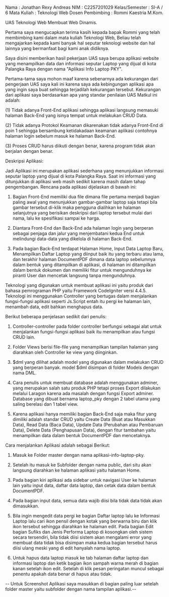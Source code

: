 Nama                : Jonathan Rexy Andreas
NIM                 : C2257201029
Kelas/Semester      : SI-A / 6
Mata Kuliah         : Teknologi Web
Dosen Pembimbing    : Rommi Kaestria M.Kom.

UAS Teknologi Web Membuat Web Dinamis.

Pertama saya mengucapkan terima kasih kepada bapak Rommi yang telah membimbing kami dalam mata kuliah Teknologi Web, Beliau telah mengajarkan kepada kami banyak hal seputar teknologi website dan hal lainnya yang bermanfaat bagi kami anak didiknya.

Saya disini memberikan hasil pekerjaan UAS saya berupa aplikasi website yang menampilkan data dan informasi seputar Laptop yang dijual di kota Palangka Raya dengan nama "Aplikasi Info Laptop PKY".

Pertama-tama saya mohon maaf karena sebenarnya ada kekurangan dari pengerjaan UAS saya kali ini karena saya ada kebingungan aplikasi apa yang ingin saya buat sehingga terjadilah kekurangan tersebut. Kekurangan dari aplikasi saya berdasarkan apa yang standar penilaian UAS Matkul ini adalah:

(1) Tidak adanya Front-End aplikasi sehingga aplikasi langsung memasuki halaman Back-End yang isinya tempat untuk melakukan CRUD Data.

(2) Tidak adanya Protokol Keamanan dikarenakan tidak adanya Front-End di poin 1 sehingga bersambung ketidakadaan keamanan aplikasi contohnya halaman login sebelum masuk ke halaman Back-End.

(3) Proses CRUD harus diikuti dengan benar, karena program tidak akan berjalan dengan benar.

Deskripsi Aplikasi:

Jadi Aplikasi ini merupakan aplikasi sederhana yang menunjukkan informasi seputar laptop yang dijual di kota Palangka Raya. Saat ini informasi yang ditunjukkan di aplikasi web masih sedikit karena masih dalam tahap pengembangan. Rencana pada aplikasi dijelaskan di bawah ini:

1. Bagian Front-End memiliki dua file dimana file pertama menjadi bagian paling awal yang menunjukkan gambar-gambar laptop saja tetapi bila gambar tersebut di-klik maka pengguna dialihkan ke halaman selanjutnya yang berisikan deskripsi dari laptop tersebut mulai dari nama, lalu ke spesifikasi sampai ke harga.

2. Diantara Front-End dan Back-End ada halaman login yang berperan sebagai penjaga dan jalur yang menjembatani kedua End untuk melindungi data-data yang dikelola di halaman Back-End.

3. Pada bagian Back-End terdapat Halaman Home, Input Data Laptop Baru, Menampilkan Daftar Laptop yang diinput baik itu yang terbaru atau lama, dan terakhir halaman DocumentPDF dimana data laptop sebelumnya dalam bentuk yang ditampilkan di aplikasi, di halaman ini ditampilkan dalam bentuk dokumen dan memiliki fitur untuk mengunduhnya ke piranti User dan mencetak langsung tanpa mengunduhnya.

Teknologi yang digunakan untuk membuat aplikasi ini yaitu produk dari bahasa pemrograman PHP yaitu Framework CodeIgniter versi 4.4.5. Teknologi ini menggunakan Controller yang bertugas dalam menjalankan fungsi-fungsi aplikasi seperti Js.Script entah itu pergi ke halaman lain, menambah data, edit bahkan menghapus data.

Berikut beberapa penjelasan sedikit dari penulis:

1. Controller-controller pada folder controller berfungsi sebagai alat untuk menjalankan fungsi-fungsi aplikasi baik itu menampilkan atau fungsi CRUD lain.

2. Folder Views berisi file-file yang menampilkan tampilan halaman yang diarahkan oleh Controller ke view yang diinginkan.

3. $dml yang dilihat adalah model yang digunakan dalam melakukan CRUD yang berperan banyak. model $dml disimpan di folder Models dengan nama DML.

4. Cara penulis untuk membuat database adalah menggunakan adminer, yang merupakan salah satu produk PHP tetapi proses Export dilakukan melalui Laragon karena ada masalah dengan fungsi Export adminer. Database yang dibuat bernama laptop_pky dengan 2 tabel utama yang saling berelasi dan 1 tabel view.

5. Karena aplikasi hanya memiliki bagian Back-End saja maka fitur yang dimiliki adalah standar CRUD yaitu Create Data (Buat atau Masukkan Data), Read Data (Baca Data), Update Data (Perubahan atau Pembaruan Data), Delete Data (Penghapusan Data), dengan fitur tambahan yaitu menampilkan data dalam bentuk DocumentPDF dan mencetaknya.

Cara menjalankan Aplikasi adalah sebagai Berikut:

1. Masuk ke Folder master dengan nama aplikasi-info-laptop-pky.

2. Setelah itu masuk ke Subfolder dengan nama public, dari situ akan langsung diarahkan ke halaman aplikasi yaitu halaman Home.

3. Pada bagian kiri aplikasi ada sidebar untuk navigasi User ke halaman lain yaitu input data, daftar data laptop, dan cetak data dalam bentuk DocumentPDF.

4. Pada bagian input data, semua data wajib diisi bila tidak data tidak akan dimasukkan.

5. Bila ingin mengedit data pergi ke bagian Daftar laptop lalu ke Informasi Laptop lalu cari ikon pensil dengan kotak yang berwarna biru dan klik ikon tersebut sehingga diarahkan ke halaman edit. Pada bagian Edit bagian Sufiks dan Jenis Performa Laptop di kosongkan oleh sistem secara tersendiri, bila tidak diisi sistem akan mengalami error yang membuat data tidak bisa disimpan maka kedua bagian tersebut harus diisi ulang meski yang di edit hanyalah nama laptop.

6. Untuk hapus data laptop masuk ke tab halaman daftar laptop dan informasi laptop dan ketik bagian ikon sampah warna merah di bagian kanan setelah ikon edit. Setelah di klik pesan peringatan muncul sebagai penentu apakah data benar di hapus atau tidak.

-- Untuk Screenshot Aplikasi saya masukkan di bagian paling luar setelah folder master yaitu subfolder dengan nama tampilan aplikasi.--